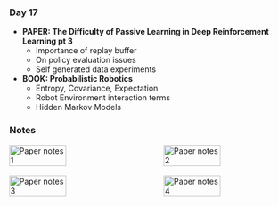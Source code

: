 ### **Day 17**

- **PAPER: The Difficulty of Passive Learning in Deep Reinforcement Learning pt 3**
  - Importance of replay buffer
  - On policy evaluation issues
  - Self generated data experiments
- **BOOK: Probabilistic Robotics**
  - Entropy, Covariance, Expectation
  - Robot Environment interaction terms
  - Hidden Markov Models

### **Notes**

<div style="display: flex; justify-content: space-between;">
  <img src="../assets/day_17_notes_1.jpg" alt="Paper notes 1" width="45%">
  <img src="../assets/day_17_notes_2.jpg" alt="Paper notes 2" width="45%">
</div>
<br>
<div style="display: flex; justify-content: space-between;">
  <img src="../assets/day_17_notes_3.jpg" alt="Paper notes 3" width="45%">
  <img src="../assets/day_17_notes_4.jpg" alt="Paper notes 4" width="45%">
</div>
